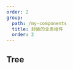 ```yaml
---
order: 2
group:
  path: /my-components
  title: 封装的业务组件
  order: 2
---
```


## Tree

<code src="./index.tsx"  title='根据树形数据渲染tag选中模式' desc='封装了虚拟列表 树形各类方法'></code>

<API src="./ChooseTree.tsx"  exports='["IChooseTreePropsAPI","IChooseTreeHandleAPI"]'></API>
